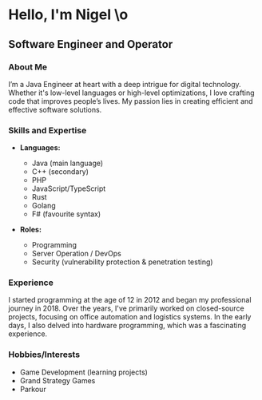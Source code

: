 # Hello, I'm Nigel \o

## Software Engineer and Operator

### About Me
I’m a Java Engineer at heart with a deep intrigue for digital technology. Whether it's low-level languages or high-level optimizations, I love crafting code that improves people’s lives. My passion lies in creating efficient and effective software solutions.

### Skills and Expertise
- **Languages:** 
  - Java (main language)
  - C++ (secondary)
  - PHP
  - JavaScript/TypeScript
  - Rust
  - Golang
  - F# (favourite syntax)

- **Roles:** 
  - Programming
  - Server Operation / DevOps
  - Security (vulnerability protection & penetration testing)

### Experience
I started programming at the age of 12 in 2012 and began my professional journey in 2018. Over the years, I've primarily worked on closed-source projects, focusing on office automation and logistics systems. In the early days, I also delved into hardware programming, which was a fascinating experience.

### Hobbies/Interests
- Game Development (learning projects)
- Grand Strategy Games
- Parkour
